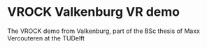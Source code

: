 # VROCK Valkenburg VR demo
The VROCK demo from Valkenburg, part of the BSc thesis of Maxx Vercouteren at the TUDelft
